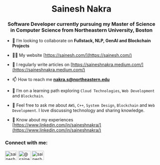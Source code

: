 <h1 align= "center">Sainesh Nakra</h1>
<h3 align="center">Software Developer currently pursuing my Master of Science in Computer Science from Northeastern University, Boston</h3>

- 👯 I’m looking to collaborate on **Fullstack, NLP, GenAI and Blockchain Projects**

- 👨‍💻 My website [https://sainesh.com/](https://sainesh.com/)

- 📝 I regularly write articles on [https://saineshnakra.medium.com/](https://saineshnakra.medium.com/)

- 📫 How to reach me **nakra.s@northeastern.edu**

- 🌱 I’m on a learning path exploring `Cloud Technologies`, `Web Development` and `Blockchain`.
  
- 💬 Feel free to ask me about  `AWS`, `C++`, `System Design`, `Blockchain` 
  and `Web Development`. I love discussing technology and sharing knowledge.


- 📄 Know about my experiences [https://www.linkedin.com/in/saineshnakra/](https://www.linkedin.com/in/saineshnakra/)

<h3 align="left">Connect with me:</h3>
<p align="left">
<a href="https://linkedin.com/in/saineshnakra" target="blank"><img align="center" src="https://raw.githubusercontent.com/rahuldkjain/github-profile-readme-generator/master/src/images/icons/Social/linked-in-alt.svg" alt="saineshnakra" height="30" width="40" /></a>
<a href="https://medium.com/@saineshnakra" target="blank"><img align="center" src="https://raw.githubusercontent.com/rahuldkjain/github-profile-readme-generator/master/src/images/icons/Social/medium.svg" alt="@saineshnakra" height="30" width="40" /></a>
<a href="https://www.leetcode.com/saineshnakra" target="blank"><img align="center" src="https://raw.githubusercontent.com/rahuldkjain/github-profile-readme-generator/master/src/images/icons/Social/leet-code.svg" alt="saineshnakra" height="30" width="40" /></a>
</p>




